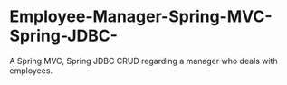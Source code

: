 # Employee-Manager-Spring-MVC-Spring-JDBC-
A Spring MVC, Spring JDBC CRUD regarding a manager who deals with employees.
